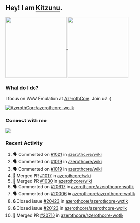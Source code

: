 ## Hey! I am [Kitzunu](https://Github.com/Kitzunu).

<!--
[![Kitzunu's Github stats](https://github-readme-stats.vercel.app/api?username=kitzunu&theme=github_dark&show_icons=true&number_format=long)](https://github.com/Kitzunu)

[![Kitzunu's Language stats](https://github-readme-stats.vercel.app/api/top-langs/?username=Kitzunu&layout=donut&theme=github_dark)](https://github.com/Kitzunu)
-->

<a href="https://github.com/Kitzunu">
  <img height=200 align="center" src="https://github-readme-stats.vercel.app/api?username=kitzunu&theme=github_dark&show_icons=true&number_format=long" />
</a>
<a href="https://github.com/Kitzunu">
  <img height=200 align="center" src="https://github-readme-stats.vercel.app/api/top-langs/?username=Kitzunu&layout=donut&theme=github_dark" />
</a>

### What do I do?

I focus on WoW Emulation at [AzerothCore](https://github.com/AzerothCore). Join us! :)

[![AzerothCore/azerothcore-wotlk](https://github-readme-stats.vercel.app/api/pin/?username=AzerothCore&repo=azerothcore-wotlk&theme=github_dark&show_owner=true)](https://github.com/azerothcore/azerothcore-wotlk)

### Connect with me
[![](https://img.shields.io/badge/AzerothCore%20Discord-Connect%20with%20me!-green)](https://discord.com/invite/gkt4y2x)

### Recent Activity

<!--START_SECTION:activity-->
1. 🗣 Commented on [#1021](https://github.com/azerothcore/wiki/issues/1021#issuecomment-2506644096) in [azerothcore/wiki](https://github.com/azerothcore/wiki)
2. 🗣 Commented on [#1019](https://github.com/azerothcore/wiki/issues/1019#issuecomment-2506643852) in [azerothcore/wiki](https://github.com/azerothcore/wiki)
3. 🗣 Commented on [#1019](https://github.com/azerothcore/wiki/issues/1019#issuecomment-2506643157) in [azerothcore/wiki](https://github.com/azerothcore/wiki)
4. 🎉 Merged PR [#1017](https://github.com/azerothcore/wiki/pull/1017) in [azerothcore/wiki](https://github.com/azerothcore/wiki)
5. 🎉 Merged PR [#1030](https://github.com/azerothcore/wiki/pull/1030) in [azerothcore/wiki](https://github.com/azerothcore/wiki)
6. 🗣 Commented on [#20617](https://github.com/azerothcore/azerothcore-wotlk/pull/20617#issuecomment-2506636986) in [azerothcore/azerothcore-wotlk](https://github.com/azerothcore/azerothcore-wotlk)
7. 🗣 Commented on [#20006](https://github.com/azerothcore/azerothcore-wotlk/issues/20006#issuecomment-2506634541) in [azerothcore/azerothcore-wotlk](https://github.com/azerothcore/azerothcore-wotlk)
8. 🔒 Closed issue [#20423](https://github.com/azerothcore/azerothcore-wotlk/issues/20423) in [azerothcore/azerothcore-wotlk](https://github.com/azerothcore/azerothcore-wotlk)
9. 🔒 Closed issue [#20123](https://github.com/azerothcore/azerothcore-wotlk/issues/20123) in [azerothcore/azerothcore-wotlk](https://github.com/azerothcore/azerothcore-wotlk)
10. 🎉 Merged PR [#20710](https://github.com/azerothcore/azerothcore-wotlk/pull/20710) in [azerothcore/azerothcore-wotlk](https://github.com/azerothcore/azerothcore-wotlk)
<!--END_SECTION:activity-->
